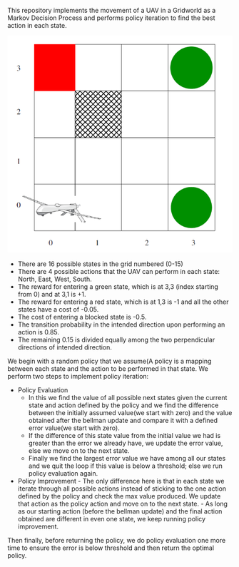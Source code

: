 This repository implements the movement of a UAV in a Gridworld as a Markov Decision Process and performs policy iteration to find the best action in each state. 

![Gridworld with UAV](https://raw.githubusercontent.com/prasuchit/Policy-Iteration-using-MDP/master/UAV-gridworld.png)

 * There are 16 possible states in the grid numbered (0-15)
 * There are 4 possible actions that the UAV can perform in each state: North, East, West, South.
 * The reward for entering a green state, which is at 3,3 (index starting from 0) and at 3,1 is +1.
 * The reward for entering a red state, which is at 1,3 is -1 and all the other states have a cost of -0.05.
 * The cost of entering a blocked state is -0.5.
 * The transition probability in the intended direction upon performing an action is 0.85.
 * The remaining 0.15 is divided equally among the two perpendicular directions of intended direction.

We begin with a random policy that we assume(A policy is a mapping between each state and the action to be performed in that state. We perform two steps to implement policy iteration: 
  * Policy Evaluation
    - In this we find the value of all possible next states given the current state and action defined by the policy and we find the difference between the initially assumed value(we start with zero) and the value obtained after the bellman update and compare it with a defined error value(we start with zero).
    - If the difference of this state value from the initial value we had is greater than the error we already have, we update the error value, else we move on to the next state.
    - Finally we find the largest error value we have among all our states and we quit the loop if this value is below a threshold; else we run policy evaluation again.
   * Policy Improvement
    - The only difference here is that in each state we iterate through all possible actions instead of sticking to the one action defined by the policy and check the max value produced. We update that action as the policy action and move on to the next state.
    - As long as our starting action (before the bellman update) and the final action obtained are different in even one state, we keep running policy improvement.
    
Then finally, before returning the policy, we do policy evaluation one more time to ensure the error is below threshold and then return the optimal policy.
